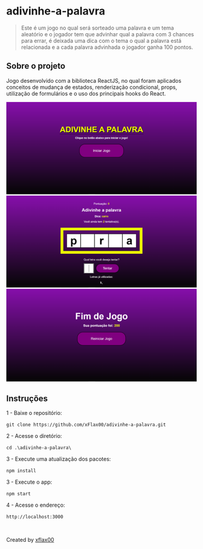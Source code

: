 # adivinhe-a-palavra
> Este é um jogo no qual será sorteado uma palavra e um tema aleatório e o jogador tem que advinhar qual a palavra com 3 chances para errar, é deixada uma dica com o tema o qual a palavra está relacionada e a cada palavra advinhada o jogador ganha 100 pontos.

## Sobre o projeto
Jogo desenvolvido com a biblioteca ReactJS, no qual foram aplicados conceitos de mudança de estados, renderização condicional, props, utilização de formulários e o uso dos principais hooks do React.

<img src="./src/assets/StartScreen.PNG" alt="Start">

<img src="./src/assets/GameScreen.PNG" alt="Game">

<img src="./src/assets/GameOverScreen.PNG" alt="GameOver">

## Instruções

1 - Baixe o repositório:
```
git clone https://github.com/xFlax00/adivinhe-a-palavra.git
```
2 - Acesse o diretório:
```
cd .\adivinhe-a-palavra\
```

3 - Execute uma atualização dos pacotes:
```
npm install
```

3 - Execute o app:
```
npm start
```

4 - Acesse o endereço:
```
http://localhost:3000
```

<br>

Created by [xflax00](https://github.comx/xflax00)
